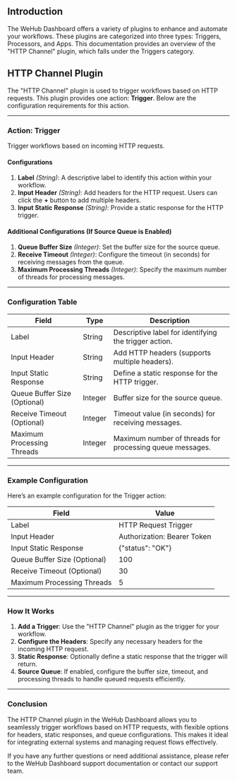 

## Introduction
The WeHub Dashboard offers a variety of plugins to enhance and automate your workflows. These plugins are categorized into three types: Triggers, Processors, and Apps. This documentation provides an overview of the "HTTP Channel" plugin, which falls under the Triggers category.

## HTTP Channel Plugin
The "HTTP Channel" plugin is used to trigger workflows based on HTTP requests. This plugin provides one action: **Trigger**. Below are the configuration requirements for this action.

---

### **Action: Trigger**
Trigger workflows based on incoming HTTP requests.

#### **Configurations**
1. **Label** *(String)*: A descriptive label to identify this action within your workflow.
2. **Input Header** *(String)*: Add headers for the HTTP request. Users can click the **+** button to add multiple headers.
3. **Input Static Response** *(String)*: Provide a static response for the HTTP trigger.

#### **Additional Configurations (If Source Queue is Enabled)**
1. **Queue Buffer Size** *(Integer)*: Set the buffer size for the source queue.
2. **Receive Timeout** *(Integer)*: Configure the timeout (in seconds) for receiving messages from the queue.
3. **Maximum Processing Threads** *(Integer)*: Specify the maximum number of threads for processing messages.

---

### **Configuration Table**

| Field                       | Type      | Description                                                   |
|-----------------------------|-----------|---------------------------------------------------------------|
| Label                       | String    | Descriptive label for identifying the trigger action.         |
| Input Header                | String    | Add HTTP headers (supports multiple headers).                 |
| Input Static Response       | String    | Define a static response for the HTTP trigger.                |
| Queue Buffer Size (Optional)| Integer   | Buffer size for the source queue.                             |
| Receive Timeout (Optional)  | Integer   | Timeout value (in seconds) for receiving messages.            |
| Maximum Processing Threads  | Integer   | Maximum number of threads for processing queue messages.      |

---

### **Example Configuration**
Here’s an example configuration for the Trigger action:

| Field                       | Value                         |
|-----------------------------|-------------------------------|
| Label                       | HTTP Request Trigger          |
| Input Header                | Authorization: Bearer Token   |
| Input Static Response       | \{"status": "OK"}             |
| Queue Buffer Size (Optional)| 100                           |
| Receive Timeout (Optional)  | 30                            |
| Maximum Processing Threads  | 5                             |

---

### **How It Works**
1. **Add a Trigger**: Use the "HTTP Channel" plugin as the trigger for your workflow.
2. **Configure the Headers**: Specify any necessary headers for the incoming HTTP request.
3. **Static Response**: Optionally define a static response that the trigger will return.
4. **Source Queue**: If enabled, configure the buffer size, timeout, and processing threads to handle queued requests efficiently.

---

### **Conclusion**
The HTTP Channel plugin in the WeHub Dashboard allows you to seamlessly trigger workflows based on HTTP requests, with flexible options for headers, static responses, and queue configurations. This makes it ideal for integrating external systems and managing request flows effectively.

If you have any further questions or need additional assistance, please refer to the WeHub Dashboard support documentation or contact our support team.
